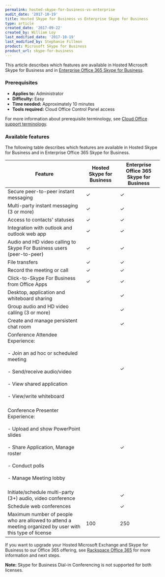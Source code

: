 ```yaml
---
permalink: hosted-skype-for-business-vs-enterprise
audit_date: '2017-10-19'
title: Hosted Skype for Business vs Enterprise Skype for Business
type: article
created_date: '2017-09-22'
created_by: William Loy
last_modified_date: '2017-10-19'
last_modified_by: Stephanie Fillmon
product: Microsoft Skype for Business
product_url: skype-for-business
---
```


This article describes which features are available in Hosted Microsoft Skype for Business and in 
[Enterprise Office 365 Skype for Business](https://www.rackspace.com/office-365/pick-your-plan).

### Prerequisites

- **Applies to:** Administrator
- **Difficulty:** Easy
- **Time needed:** Approximately 10 minutes
- **Tools required:** Cloud Office Control Panel access

For more information about prerequisite terminology, see [Cloud Office support terminology](/support/how-to/cloud-office-support-terminology/).

### Available features

The following table describes which features are available in Hosted Skype for Business and in Enterprise Office 365 Skype for Business.

|Feature |Hosted Skype for Business| Enterprise Office 365 Skype for Business|
|---|---|---|
|Secure peer-to-peer instant messaging |&#10003;|&#10003;
|Multi-party instant messaging (3 or more)|&#10003;|&#10003;
|Access to contacts' statuses|&#10003;|&#10003;
|Integration with outlook and outlook web app|&#10003;|&#10003;
|Audio and HD video calling to Skype For Business users (peer-to-peer)|&#10003;|&#10003;
|File transfers|&#10003;|&#10003;
|Record the meeting or call|&#10003;|&#10003;
|Click-to-Skype For Business from Office Apps|&#10003;|&#10003;
|Desktop, application and whiteboard sharing| |&#10003;
|Group audio and HD video calling (3 or more)| |&#10003;
|Create and manage persistent chat room | |&#10003;
|Conference Attendee Experience:<br/><br/>                                       - Join an ad hoc or scheduled meeting<br/><br/>                                 - Send/receive audio/video<br/><br/>                                            - View shared application<br/><br/>                                             - View/write whiteboard<br/><br/>| | &#10003;
|Conference Presenter Experience:<br/><br/>                                      - Upload and show PowerPoint slides<br/><br/>                                   - Share Application, Manage roster<br/><br/>                                    - Conduct polls<br/><br/>                                                       - Manage Meeting lobby<br/><br/>| |&#10003;
|Initiate/schedule multi-party (3+) audio, video conference| | &#10003;
|Schedule web conferences| | &#10003;
|Maximum number of people who are allowed to attend a meeting organized by user with this type of license| 100 | 250 |

If you want to upgrade your Hosted Microsoft Exchange and Skype for Business to our Office 365 offering, see [Rackspace Office 365](/support/how-to/office-365) for more information and next steps.

**Note:** Skype for Business Dial-in Conferencing is not supported for both licenses.
